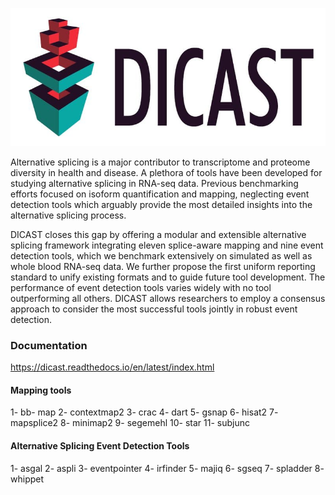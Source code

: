 
![DICAST](docs/source/img/logo.png )

Alternative splicing is a major contributor to transcriptome and proteome diversity in health and disease. A plethora of tools have been developed for studying alternative splicing in RNA-seq data. Previous benchmarking efforts focused on isoform quantification and mapping, neglecting event detection tools which arguably provide the most detailed insights into the alternative splicing process. 

DICAST closes this gap by offering a modular and extensible alternative splicing framework integrating eleven splice-aware mapping and nine event detection tools, which we benchmark extensively on simulated as well as whole blood RNA-seq data. We further propose the first uniform reporting standard to unify existing formats and to guide future tool development. The performance of event detection tools varies widely with no tool outperforming all others. DICAST allows researchers to employ a consensus approach to consider the most successful tools jointly in robust event detection. 

### Documentation

https://dicast.readthedocs.io/en/latest/index.html

#### Mapping tools
1- bb- map
2- contextmap2
3- crac
4- dart
5- gsnap
6- hisat2
7- mapsplice2
8- minimap2
9- segemehl
10- star
11- subjunc

#### Alternative Splicing Event Detection Tools
1- asgal
2- aspli
3- eventpointer
4- irfinder
5- majiq
6- sgseq
7- spladder
8- whippet